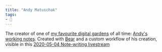 ```yaml
---
title: "Andy Matuschak"
tags:
- 🌲
---
```

The creator of one of [my favourite digital gardens](notes/My%20favourite%20blogs) of all time: [Andy's working notes](https://notes.andymatuschak.org/About_these_notes). Created with [Bear](notes/Bear%20app) and a custom workflow of his creation, visible in this [2020-05-04 Note-writing livestream ](https://www.youtube.com/watch?v=DGcs4tyey18)
